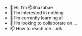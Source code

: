 - 👋 Hi, I’m @Shazabae
- 👀 I’m interested in nothing 
- 🌱 I’m currently learning all
- 💞️ I’m looking to collaborate on ...
- 📫 How to reach me ...idk

<!---
Shazabae/Shazabae is a ✨ special ✨ repository because its `README.md` (this file) appears on your GitHub profile.
You can click the Preview link to take a look at your changes.
--->
